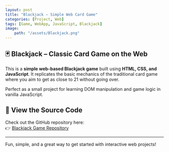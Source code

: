 ```yaml
---
layout: post
title: "Blackjack – Simple Web Card Game"
categories: [Project, Web]
tags: [Game, WebApp, JavaScript, Blackjack]
image:
    path: "/assets/Blackjack.png"
---
```


## 🃏 Blackjack – Classic Card Game on the Web

This is a **simple web-based Blackjack game** built using **HTML, CSS, and JavaScript**. It replicates the basic mechanics of the traditional card game where you aim to get as close to 21 without going over.

Perfect as a small project for learning DOM manipulation and game logic in vanilla JavaScript.

## 🔗 View the Source Code

Check out the GitHub repository here:  
👉 [Blackjack Game Repository](https://github.com/SaldanRama/LAB-WEB-13-2024/tree/main/H071231026/Pertemuan-5)

---

Fun, simple, and a great way to get started with interactive web projects!
